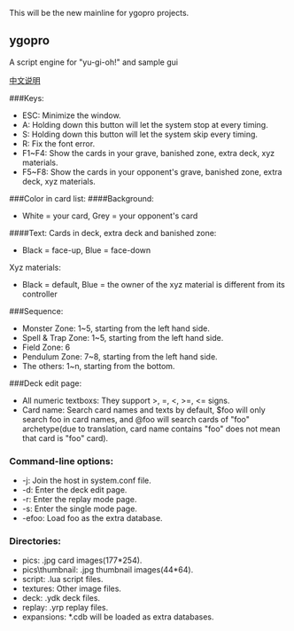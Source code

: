 This will be the new mainline for ygopro projects.
## ygopro
A script engine for "yu-gi-oh!" and sample gui

[中文说明](https://github.com/Fluorohydride/ygopro/wiki/%E4%B8%AD%E6%96%87%E8%AF%B4%E6%98%8E)

###Keys:
* ESC: Minimize the window.
* A: Holding down this button will let the system stop at every timing.
* S: Holding down this button will let the system skip every timing.
* R: Fix the font error.
* F1~F4: Show the cards in your grave, banished zone, extra deck, xyz materials.
* F5~F8: Show the cards in your opponent's grave, banished zone, extra deck, xyz materials.

###Color in card list:
####Background: 
* White = your card, Grey = your opponent's card  

####Text: 
Cards in deck, extra deck and banished zone: 
* Black = face-up, Blue = face-down

Xyz materials:
* Black = default, Blue = the owner of the xyz material is different from its controller

###Sequence:
* Monster Zone: 1~5, starting from the left hand side.
* Spell & Trap Zone: 1~5, starting from the left hand side.
* Field Zone: 6
* Pendulum Zone: 7~8, starting from the left hand side.
* The others: 1~n, starting from the bottom.

###Deck edit page:
* All numeric textboxs: They support >, =, <, >=, <= signs.
* Card name: Search card names and texts by default, $foo will only search foo in card names, and @foo will search cards of "foo" archetype(due to translation, card name contains "foo" does not mean that card is "foo" card).

### Command-line options:
* -j: Join the host in system.conf file.
* -d: Enter the deck edit page.
* -r: Enter the replay mode page.
* -s: Enter the single mode page.
* -efoo: Load foo as the extra database.

### Directories:
* pics: .jpg card images(177*254).
* pics\thumbnail: .jpg thumbnail images(44*64).
* script: .lua script files.
* textures: Other image files.
* deck: .ydk deck files.
* replay: .yrp replay files.
* expansions: *.cdb will be loaded as extra databases.
